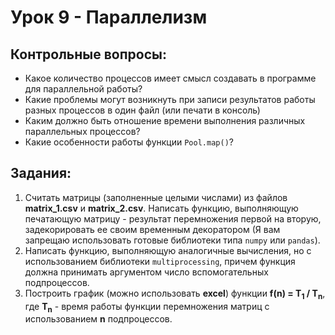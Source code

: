 # Урок 9 - Параллелизм
## Контрольные вопросы:
- Какое количество процессов имеет смысл создавать
в программе для параллельной работы?
- Какие проблемы могут возникнуть при записи результатов
работы разных процессов в один файл (или печати в консоль)
- Каким должно быть отношение времени выполнения
различных параллельных процессов?
- Какие особенности работы функции `Pool.map()`?
## Задания:
1) Считать матрицы (заполненные целыми числами) из файлов
__matrix_1.csv__ и __matrix_2.csv__. Написать функцию, выполняющую
печатающую матрицу - результат перемножения первой на вторую, 
задекорировать ее своим временным декоратором (Я вам 
запрещаю использовать готовые библиотеки
типа `numpy` или `pandas`).
2) Написать функцию, выполняющую аналогичные 
вычисления, но с использованием библиотеки 
`multiprocessing`, причем функция должна принимать
аргументом число вспомогательных подпроцессов.
3) Построить график (можно использовать __excel__) функции 
__f(n) = T<sub>1</sub> / T<sub>n</sub>__,
где __T<sub>n</sub>__ - время работы функции
перемножения матриц с использованием __n__ подпроцессов.
